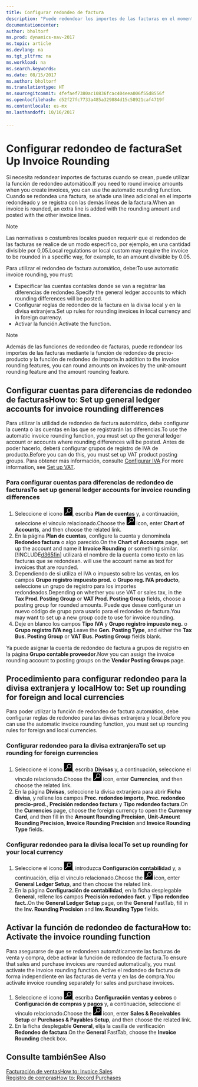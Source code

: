 ```yaml
---
title: Configurar redondeo de factura
description: "Puede redondear los importes de las facturas en el momento en que éstas se crean. Además, las normativas o costumbres locales pueden requerir que el redondeo de las facturas se realice de un modo específico, por ejemplo, en una cantidad divisible por 0,05."
documentationcenter: 
author: bholtorf
ms.prod: dynamics-nav-2017
ms.topic: article
ms.devlang: na
ms.tgt_pltfrm: na
ms.workload: na
ms.search.keywords: 
ms.date: 08/15/2017
ms.author: bholtorf
ms.translationtype: HT
ms.sourcegitcommit: 4fefaef7380ac10836fcac404eea006f55d8556f
ms.openlocfilehash: d52f27fc7733a485a329884d15c58921caf4719f
ms.contentlocale: es-mx
ms.lasthandoff: 10/16/2017

---
```

# <a name="set-up-invoice-rounding"></a><span data-ttu-id="5ac4e-104">Configurar redondeo de factura</span><span class="sxs-lookup"><span data-stu-id="5ac4e-104">Set Up Invoice Rounding</span></span>
<span data-ttu-id="5ac4e-105">Si necesita redondear importes de facturas cuando se crean, puede utilizar la función de redondeo automático.</span><span class="sxs-lookup"><span data-stu-id="5ac4e-105">If you need to round invoice amounts when you create invoices, you can use the automatic rounding function.</span></span> <span data-ttu-id="5ac4e-106">Cuando se redondea una factura, se añade una línea adicional en el importe redondeado y se registra con las demás líneas de la factura.</span><span class="sxs-lookup"><span data-stu-id="5ac4e-106">When an invoice is rounded, an extra line is added with the rounding amount and posted with the other invoice lines.</span></span>

> [!NOTE]  
>  <span data-ttu-id="5ac4e-107">Las normativas o costumbres locales pueden requerir que el redondeo de las facturas se realice de un modo específico, por ejemplo, en una cantidad divisible por 0,05.</span><span class="sxs-lookup"><span data-stu-id="5ac4e-107">Local regulations or local custom may require the invoice to be rounded in a specific way, for example, to an amount divisible by 0.05.</span></span>  
  
<span data-ttu-id="5ac4e-108">Para utilizar el redondeo de factura automático, debe:</span><span class="sxs-lookup"><span data-stu-id="5ac4e-108">To use automatic invoice rounding, you must:</span></span>  
  
* <span data-ttu-id="5ac4e-109">Especificar las cuentas contables donde se van a registrar las diferencias de redondeo.</span><span class="sxs-lookup"><span data-stu-id="5ac4e-109">Specify the general ledger accounts to which rounding differences will be posted.</span></span>  
* <span data-ttu-id="5ac4e-110">Configurar reglas de redondeo de la factura en la divisa local y en la divisa extranjera.</span><span class="sxs-lookup"><span data-stu-id="5ac4e-110">Set up rules for rounding invoices in local currency and in foreign currency.</span></span>  
* <span data-ttu-id="5ac4e-111">Activar la función.</span><span class="sxs-lookup"><span data-stu-id="5ac4e-111">Activate the function.</span></span>  
  
> [!NOTE]  
>  <span data-ttu-id="5ac4e-112">Además de las funciones de redondeo de facturas, puede redondear los importes de las facturas mediante la función de redondeo de precio-producto y la función de redondeo de importe.</span><span class="sxs-lookup"><span data-stu-id="5ac4e-112">In addition to the invoice rounding features, you can round amounts on invoices by the unit-amount rounding feature and the amount rounding feature.</span></span>  
 
## <a name="how-to-set-up-general-ledger-accounts-for-invoice-rounding-differences"></a><span data-ttu-id="5ac4e-113">Configurar cuentas para diferencias de redondeo de facturas</span><span class="sxs-lookup"><span data-stu-id="5ac4e-113">How to: Set up general ledger accounts for invoice rounding differences</span></span>
<span data-ttu-id="5ac4e-114">Para utilizar la utilidad de redondeo de factura automático, debe configurar la cuenta o las cuentas en las que se registrarán las diferencias.</span><span class="sxs-lookup"><span data-stu-id="5ac4e-114">To use the automatic invoice rounding function, you must set up the general ledger account or accounts where rounding differences will be posted.</span></span> <span data-ttu-id="5ac4e-115">Antes de poder hacerlo, deberá configurar grupos de registro de IVA de producto.</span><span class="sxs-lookup"><span data-stu-id="5ac4e-115">Before you can do this, you must set up VAT product posting groups.</span></span> <span data-ttu-id="5ac4e-116">Para obtener más información, consulte [Configurar IVA](finance-setup-vat.md).</span><span class="sxs-lookup"><span data-stu-id="5ac4e-116">For more information, see [Set up VAT](finance-setup-vat.md).</span></span>  
  
### <a name="to-set-up-general-ledger-accounts-for-invoice-rounding-differences"></a><span data-ttu-id="5ac4e-117">Para configurar cuentas para diferencias de redondeo de facturas</span><span class="sxs-lookup"><span data-stu-id="5ac4e-117">To set up general ledger accounts for invoice rounding differences</span></span>  
1. <span data-ttu-id="5ac4e-118">Seleccione el icono ![Buscar página o informe](media/ui-search/search_small.png "icono Buscar página o informe"), escriba **Plan de cuentas** y, a continuación, seleccione el vínculo relacionado.</span><span class="sxs-lookup"><span data-stu-id="5ac4e-118">Choose the ![Search for Page or Report](media/ui-search/search_small.png "Search for Page or Report icon") icon, enter **Chart of Accounts**, and then choose the related link.</span></span>  
2. <span data-ttu-id="5ac4e-119">En la página **Plan de cuentas**, configure la cuenta y denomínela **Redondeo factura** o algo parecido.</span><span class="sxs-lookup"><span data-stu-id="5ac4e-119">On the **Chart of Accounts** page, set up the account and name it **Invoice Rounding** or something similar.</span></span> [!INCLUDE[d365fin](includes/d365fin_md.md)]<span data-ttu-id="5ac4e-120"> utilizará el nombre de la cuenta como texto en las facturas que se redondean.</span><span class="sxs-lookup"><span data-stu-id="5ac4e-120"> will use the account name as text for invoices that are rounded.</span></span>  
3. <span data-ttu-id="5ac4e-121">Dependiendo de si utiliza el IVA o impuesto sobre las ventas, en los campos **Grupo registro impuesto prod.** o **Grupo reg. IVA producto**, seleccione un grupo de registro para los importes redondeados.</span><span class="sxs-lookup"><span data-stu-id="5ac4e-121">Depending on whether you use VAT or sales tax, in the **Tax Prod. Posting Group** or **VAT Prod. Posting Group** fields, choose a posting group for rounded amounts.</span></span> <span data-ttu-id="5ac4e-122">Puede que desee configurar un nuevo código de grupo para usarlo para el redondeo de factura.</span><span class="sxs-lookup"><span data-stu-id="5ac4e-122">You may want to set up a new group code to use for invoice rounding.</span></span>
4. <span data-ttu-id="5ac4e-123">Deje en blanco los campos **Tipo IVA** y **Grupo registro impuesto neg.** o **Grupo registro IVA neg**.</span><span class="sxs-lookup"><span data-stu-id="5ac4e-123">Leave the **Gen. Posting Type**, and either the **Tax Bus. Posting Group** or **VAT Bus. Posting Group** fields blank.</span></span> <!-- Why do we say to leave these blank, when there are a lot of other fields we also leave blank but don't mention? -->  
  
<span data-ttu-id="5ac4e-124">Ya puede asignar la cuenta de redondeo de factura a grupos de registro en la página **Grupo contable proveedor**.</span><span class="sxs-lookup"><span data-stu-id="5ac4e-124">Now you can assign the invoice rounding account to posting groups on the **Vendor Posting Groups** page.</span></span>  <!-- Why only the vendor posting groups? -->

## <a name="how-to-set-up-rounding-for-foreign-and-local-currencies"></a><span data-ttu-id="5ac4e-125">Procedimiento para configurar redondeo para la divisa extranjera y local</span><span class="sxs-lookup"><span data-stu-id="5ac4e-125">How to: Set up rounding for foreign and local currencies</span></span>
<span data-ttu-id="5ac4e-126">Para poder utilizar la función de redondeo de factura automático, debe configurar reglas de redondeo para las divisas extranjera y local.</span><span class="sxs-lookup"><span data-stu-id="5ac4e-126">Before you can use the automatic invoice rounding function, you must set up rounding rules for foreign and local currencies.</span></span>

### <a name="to-set-up-rounding-for-foreign-currencies"></a><span data-ttu-id="5ac4e-127">Configurar redondeo para la divisa extranjera</span><span class="sxs-lookup"><span data-stu-id="5ac4e-127">To set up rounding for foreign currencies</span></span>  
1. <span data-ttu-id="5ac4e-128">Seleccione el icono ![Buscar página o informe](media/ui-search/search_small.png "icono Servicios de tipo de cambio de divisas"), escriba **Divisas** y, a continuación, seleccione el vínculo relacionado.</span><span class="sxs-lookup"><span data-stu-id="5ac4e-128">Choose the ![Search for Page or Report](media/ui-search/search_small.png "Search for Page or Report icon") icon, enter **Currencies**, and then choose the related link.</span></span>  
2. <span data-ttu-id="5ac4e-129">En la página **Divisas**, seleccione la divisa extranjera para abrir **Ficha divisa**, y rellene los campos **Prec. redondeo importe**, **Prec. redondeo precio-prod.**, **Precisión redondeo factura** y **Tipo redondeo factura**.</span><span class="sxs-lookup"><span data-stu-id="5ac4e-129">On the **Currencies** page, choose the foreign currency to open the **Currency Card**, and then fill in the **Amount Rounding Precision**, **Unit-Amount Rounding Precision**, **Invoice Rounding Precision** and **Invoice Rounding Type** fields.</span></span>
  
### <a name="to-set-up-rounding-for-your-local-currency"></a><span data-ttu-id="5ac4e-130">Configurar redondeo para la divisa local</span><span class="sxs-lookup"><span data-stu-id="5ac4e-130">To set up rounding for your local currency</span></span>
1. <span data-ttu-id="5ac4e-131">Seleccione el icono ![Buscar página o informe](media/ui-search/search_small.png "icono Buscar página o informe"), introduzca **Configuración contabilidad** y, a continuación, elija el vínculo relacionado.</span><span class="sxs-lookup"><span data-stu-id="5ac4e-131">Choose the ![Search for Page or Report](media/ui-search/search_small.png "Search for Page or Report icon") icon, enter **General Ledger Setup**, and then choose the related link.</span></span>  
2. <span data-ttu-id="5ac4e-132">En la página **Configuración de contabilidad**, en la ficha desplegable **General**, rellene los campos **Precisión redondeo fact.** y **Tipo redondeo fact.**.</span><span class="sxs-lookup"><span data-stu-id="5ac4e-132">On the **General Ledger Setup** page, on the **General** FastTab, fill in the **Inv. Rounding Precision** and **Inv. Rounding Type** fields.</span></span>  

## <a name="how-to-activate-the-invoice-rounding-function"></a><span data-ttu-id="5ac4e-133">Activar la función de redondeo de factura</span><span class="sxs-lookup"><span data-stu-id="5ac4e-133">How to: Activate the invoice rounding function</span></span>  
<span data-ttu-id="5ac4e-134">Para asegurarse de que se redondeen automáticamente las facturas de venta y compra, debe activar la función de redondeo de factura.</span><span class="sxs-lookup"><span data-stu-id="5ac4e-134">To ensure that sales and purchase invoices are rounded automatically, you must activate the invoice rounding function.</span></span> <span data-ttu-id="5ac4e-135">Active el redondeo de factura de forma independiente en las facturas de venta y en las de compra.</span><span class="sxs-lookup"><span data-stu-id="5ac4e-135">You activate invoice rounding separately for sales and purchase invoices.</span></span>

1. <span data-ttu-id="5ac4e-136">Seleccione el icono ![Buscar página o informe](media/ui-search/search_small.png "icono Buscar página o informe"), escriba **Configuración ventas y cobros** o **Configuración de compras y pagos** y, a continuación, seleccione el vínculo relacionado.</span><span class="sxs-lookup"><span data-stu-id="5ac4e-136">Choose the ![Search for Page or Report](media/ui-search/search_small.png "Search for Page or Report icon") icon, enter **Sales & Receivables Setup** or **Purchases & Payables Setup**, and then choose the related link.</span></span>  
2. <span data-ttu-id="5ac4e-137">En la ficha desplegable **General**, elija la casilla de verificación **Redondeo de factura**.</span><span class="sxs-lookup"><span data-stu-id="5ac4e-137">On the **General** FastTab, choose the **Invoice Rounding** check box.</span></span>  
  
## <a name="see-also"></a><span data-ttu-id="5ac4e-138">Consulte también</span><span class="sxs-lookup"><span data-stu-id="5ac4e-138">See Also</span></span>  
[<span data-ttu-id="5ac4e-139">Facturación de ventas</span><span class="sxs-lookup"><span data-stu-id="5ac4e-139">How to: Invoice Sales</span></span>](sales-how-invoice-sales.md)  
[<span data-ttu-id="5ac4e-140">Registro de compras</span><span class="sxs-lookup"><span data-stu-id="5ac4e-140">How to: Record Purchases</span></span>](purchasing-how-record-purchases.md)
